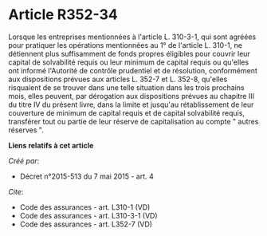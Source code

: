 # Article R352-34

Lorsque les entreprises mentionnées à l'article L. 310-3-1, qui sont agréées pour pratiquer les opérations mentionnées au 1°
de l'article L. 310-1, ne détiennent plus suffisamment de fonds propres éligibles pour couvrir leur capital de solvabilité
requis ou leur minimum de capital requis ou qu'elles ont informé l'Autorité de contrôle prudentiel et de résolution,
conformément aux dispositions prévues aux articles L. 352-7 et L. 352-8, qu'elles risquaient de se trouver dans une telle
situation dans les trois prochains mois, elles peuvent, par dérogation aux dispositions prévues au chapitre III du titre IV
du présent livre, dans la limite et jusqu'au rétablissement de leur couverture de minimum de capital requis et de capital
solvabilité requis, transférer tout ou partie de leur réserve de capitalisation au compte " autres réserves ".

**Liens relatifs à cet article**

_Créé par_:

  - Décret n°2015-513 du 7 mai 2015 - art. 4

_Cite_:

  - Code des assurances - art. L310-1 (VD)
  - Code des assurances - art. L310-3-1 (VD)
  - Code des assurances - art. L352-7 (VD)
